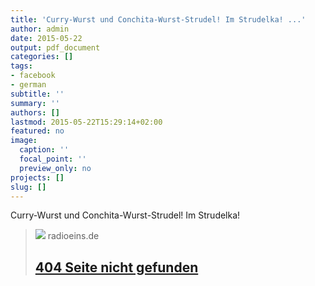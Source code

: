 ```yaml
---
title: 'Curry-Wurst und Conchita-Wurst-Strudel! Im Strudelka! ...'
author: admin
date: 2015-05-22
output: pdf_document
categories: []
tags:
- facebook
- german
subtitle: ''
summary: ''
authors: []
lastmod: 2015-05-22T15:29:14+02:00
featured: no
image:
  caption: ''
  focal_point: ''
  preview_only: no
projects: []
slug: []
---
```

Curry-Wurst und Conchita-Wurst-Strudel! Im Strudelka!
> [![](https://www.radioeins.de/content/dam/rbb/rad/image_bilder/404_seite_nicht_gefunden.jpg.jpg/img.jpg)](http://www.radioeins.de/programm/sendungen/mofr1013/kantine/strudelka.html)
> radioeins.de
> ## [404 Seite nicht gefunden](http://www.radioeins.de/programm/sendungen/mofr1013/kantine/strudelka.html)
>

